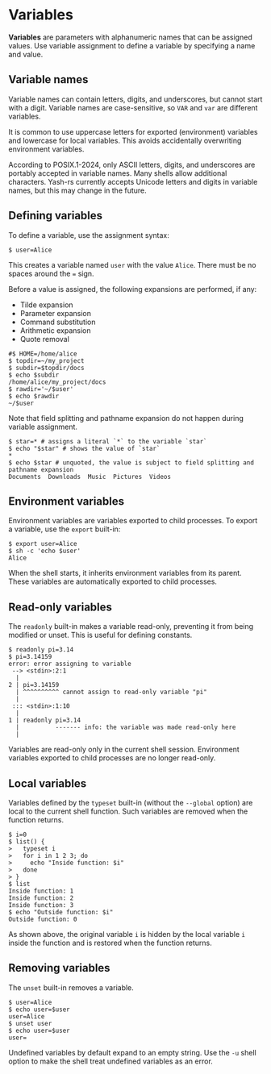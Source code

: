 # Variables

**Variables** are parameters with alphanumeric names that can be assigned values. Use variable assignment to define a variable by specifying a name and value.

## Variable names

Variable names can contain letters, digits, and underscores, but cannot start with a digit. Variable names are case-sensitive, so `VAR` and `var` are different variables.

It is common to use uppercase letters for exported (environment) variables and lowercase for local variables. This avoids accidentally overwriting environment variables.

According to POSIX.1-2024, only ASCII letters, digits, and underscores are portably accepted in variable names. Many shells allow additional characters. Yash-rs currently accepts Unicode letters and digits in variable names, but this may change in the future.

## Defining variables

To define a variable, use the assignment syntax:

```shell
$ user=Alice
```

This creates a variable named `user` with the value `Alice`. There must be no spaces around the `=` sign.

Before a value is assigned, the following expansions are performed, if any:

- Tilde expansion
- Parameter expansion
- Command substitution
- Arithmetic expansion
- Quote removal

```shell,hidelines=#
#$ HOME=/home/alice
$ topdir=~/my_project
$ subdir=$topdir/docs
$ echo $subdir
/home/alice/my_project/docs
$ rawdir='~/$user'
$ echo $rawdir
~/$user
```

Note that <!-- TODO: brace expansion, --> field splitting and pathname expansion do not happen during variable assignment.

```shell,no_run
$ star=* # assigns a literal `*` to the variable `star`
$ echo "$star" # shows the value of `star`
*
$ echo $star # unquoted, the value is subject to field splitting and pathname expansion
Documents  Downloads  Music  Pictures  Videos
```

## Environment variables

Environment variables are variables exported to child processes. To export a variable, use the `export` built-in:

```shell
$ export user=Alice
$ sh -c 'echo $user'
Alice
```

When the shell starts, it inherits environment variables from its parent. These variables are automatically exported to child processes.

## Read-only variables

The `readonly` built-in makes a variable read-only, preventing it from being modified or unset. This is useful for defining constants.

```shell
$ readonly pi=3.14
$ pi=3.14159
error: error assigning to variable
 --> <stdin>:2:1
  |
2 | pi=3.14159
  | ^^^^^^^^^^ cannot assign to read-only variable "pi"
  |
 ::: <stdin>:1:10
  |
1 | readonly pi=3.14
  |          ------- info: the variable was made read-only here
  |
```

Variables are read-only only in the current shell session. Environment variables exported to child processes are no longer read-only.

## Local variables

Variables defined by the `typeset` built-in (without the `--global` option) are local to the current shell function. Such variables are removed when the function returns.

```shell
$ i=0
$ list() {
>   typeset i
>   for i in 1 2 3; do
>     echo "Inside function: $i"
>   done
> }
$ list
Inside function: 1
Inside function: 2
Inside function: 3
$ echo "Outside function: $i"
Outside function: 0
```

As shown above, the original variable `i` is hidden by the local variable `i` inside the function and is restored when the function returns.

## Removing variables

The `unset` built-in removes a variable.

```shell
$ user=Alice
$ echo user=$user
user=Alice
$ unset user
$ echo user=$user
user=
```

Undefined variables by default expand to an empty string. Use the `-u` shell option to make the shell treat undefined variables as an error.

<!-- TODO: ## Variables used or assigned to by the shell -->
